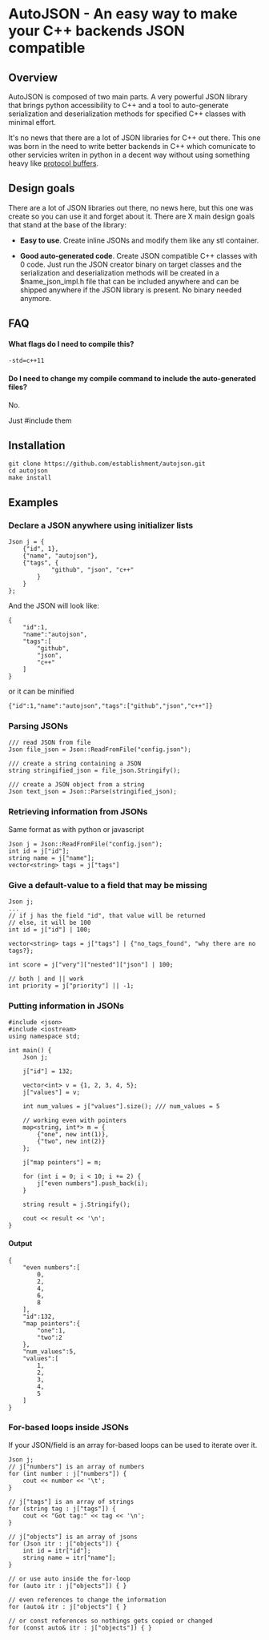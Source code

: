 AutoJSON - An easy way to make your C++ backends JSON compatible
================================================================

Overview
--------
AutoJSON is composed of two main parts. A very powerful JSON library that brings python accessibility to C++ and a tool to auto-generate serialization and deserialization methods for specified C++ classes with minimal effort.
  
  
It's no news that there are a lot of JSON libraries for C++ out there. This one was born in the need to write better backends in C++ which comunicate to other servicies writen in python in a decent way without using something heavy like [protocol buffers](https://github.com/google/protobuf).

Design goals
------------
There are a lot of JSON libraries out there, no news here, but this one was create so you can use it and forget about it. There are X main design goals that stand at the base of the library:

- **Easy to use**. Create inline JSONs and modify them like any stl container.

- **Good auto-generated code**. Create JSON compatible C++ classes with 0 code. Just run the JSON creator binary on target classes and the serialization and deserialization methods will be created in a $name_json_impl.h file that can be included anywhere and can be shipped anywhere if the JSON library is present. No binary needed anymore.   

FAQ
---
#### What flags do I need to compile this?
```-std=c++11```
#### Do I need to change my compile command to include the auto-generated files?
No.

Just #include them

Installation
------------
```
git clone https://github.com/establishment/autojson.git
cd autojson
make install
```

Examples
--------
### Declare a JSON anywhere using initializer lists
```
Json j = {
    {"id", 1},
    {"name", "autojson"},
    {"tags", {
            "github", "json", "c++"
        }
    }
};
```
And the JSON will look like:
```
{
    "id":1,
    "name":"autojson",
    "tags":[
        "github",
        "json",
        "c++"
    ]
}
```

or it can be minified
```
{"id":1,"name":"autojson","tags":["github","json","c++"]}
```

### Parsing JSONs
``` 
/// read JSON from file
Json file_json = Json::ReadFromFile("config.json");

/// create a string containing a JSON
string stringified_json = file_json.Stringify();

/// create a JSON object from a string
Json text_json = Json::Parse(stringified_json);
```

### Retrieving information from JSONs
Same format as with python or javascript
```
Json j = Json::ReadFromFile("config.json");
int id = j["id"];
string name = j["name"];
vector<string> tags = j["tags"]
```

### Give a default-value to a field that may be missing
```
Json j;
...
// if j has the field "id", that value will be returned
// else, it will be 100
int id = j["id"] | 100;

vector<string> tags = j["tags"] | {"no_tags_found", "why there are no tags?};

int score = j["very"]["nested"]["json"] | 100;

// both | and || work
int priority = j["priority"] || -1;
```

### Putting information in JSONs
```
#include <json>
#include <iostream>
using namespace std;

int main() {
    Json j;
    
    j["id"] = 132;

    vector<int> v = {1, 2, 3, 4, 5};
    j["values"] = v;
       
    int num_values = j["values"].size(); /// num_values = 5

    // working even with pointers
    map<string, int*> m = {
        {"one", new int(1)},
        {"two", new int(2)}
    };
    
    j["map pointers"] = m;
    
    for (int i = 0; i < 10; i += 2) {
        j["even numbers"].push_back(i);
    }

    string result = j.Stringify();

    cout << result << '\n';
}
```
#### Output
```
{
    "even numbers":[
        0,
        2,
        4,
        6,
        8
    ],
    "id":132,
    "map pointers":{
        "one":1,
        "two":2
    },
    "num_values":5,
    "values":[
        1,
        2,
        3,
        4,
        5
    ]
}
```


### For-based loops inside JSONs
If your JSON/field is an array for-based loops can be used to iterate over it. 
```
Json j;
// j["numbers"] is an array of numbers 
for (int number : j["numbers"]) {
    cout << number << '\t';
}

// j["tags"] is an array of strings
for (string tag : j["tags"]) {
    cout << "Got tag:" << tag << '\n';
}

// j["objects"] is an array of jsons
for (Json itr : j["objects"]) {
    int id = itr["id"];
    string name = itr["name"];
}

// or use auto inside the for-loop
for (auto itr : j["objects"]) { }

// even references to change the information
for (auto& itr : j["objects"] { }

// or const references so nothings gets copied or changed
for (const auto& itr : j["objects"]) { }
```